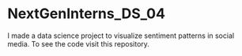 # NextGenInterns_DS_04
I made a data science project to visualize sentiment patterns in social media. To see the code visit this repository.
